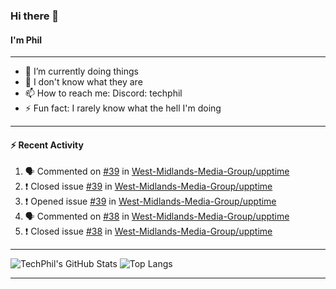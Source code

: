 ### Hi there 👋
#### I'm Phil

---

- 🔭 I’m currently doing things
- 🌱 I don't know what they are
- 📫 How to reach me: Discord: techphil
- ⚡ Fun fact: I rarely know what the hell I'm doing

---

#### ⚡ Recent Activity
<!--START_SECTION:activity-->
1. 🗣 Commented on [#39](https://github.com//West-Midlands-Media-Group/upptime/issues/39) in [West-Midlands-Media-Group/upptime](https://github.com//West-Midlands-Media-Group/upptime)
2. ❗️ Closed issue [#39](https://github.com//West-Midlands-Media-Group/upptime/issues/39) in [West-Midlands-Media-Group/upptime](https://github.com//West-Midlands-Media-Group/upptime)
3. ❗️ Opened issue [#39](https://github.com//West-Midlands-Media-Group/upptime/issues/39) in [West-Midlands-Media-Group/upptime](https://github.com//West-Midlands-Media-Group/upptime)
4. 🗣 Commented on [#38](https://github.com//West-Midlands-Media-Group/upptime/issues/38) in [West-Midlands-Media-Group/upptime](https://github.com//West-Midlands-Media-Group/upptime)
5. ❗️ Closed issue [#38](https://github.com//West-Midlands-Media-Group/upptime/issues/38) in [West-Midlands-Media-Group/upptime](https://github.com//West-Midlands-Media-Group/upptime)
<!--END_SECTION:activity-->

---

![TechPhil's GitHub Stats](https://github-readme-stats.vercel.app/api?username=techphil&count_private=true)
![Top Langs](https://github-readme-stats.vercel.app/api/top-langs/?username=techphil)

---
